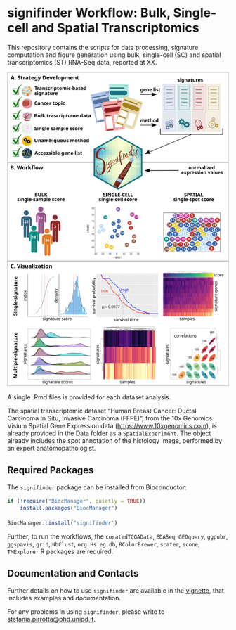 signifinder Workflow: Bulk, Single-cell and Spatial Transcriptomics
================

<!-- README.md is generated from README.Rmd. Please edit that file -->

This repository contains the scripts for data processing, signature
computation and figure generation using bulk, single-cell (SC) and
spatial transcriptomics (ST) RNA-Seq data, reported at XX.

<img src=./signifinder_main_figure.png />

A single .Rmd files is provided for each dataset analysis.

The spatial transcriptomic dataset “Human Breast Cancer: Ductal
Carcinoma In Situ, Invasive Carcinoma (FFPE)”, from the 10x Genomics
Visium Spatial Gene Expression data (<https://www.10xgenomics.com>), is
already provided in the Data folder as a `SpatialExperiment`. The object
already includes the spot annotation of the histology image, performed
by an expert anatomopathologist.

## Required Packages

The `signifinder` package can be installed from Bioconductor:

``` r
if (!require("BiocManager", quietly = TRUE))
    install.packages("BiocManager")

BiocManager::install("signifinder")
```

Further, to run the workflows, the `curatedTCGAData`, `EDASeq`,
`GEOquery`, `ggpubr`, `ggspavis`, `grid`, `NbClust`, `org.Hs.eg.db`,
`RColorBrewer`, `scater`, `scone`, `TMExplorer` R packages are required.

## Documentation and Contacts

Further details on how to use `signifinder` are available in the
[vignette](https://bioconductor.org/packages/release/bioc/vignettes/signifinder/inst/doc/signifinder.html),
that includes examples and documentation.

For any problems in using `signifinder`, please write to
<stefania.pirrotta@phd.unipd.it>.
